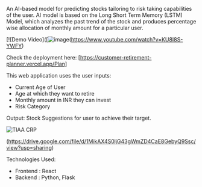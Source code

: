 An AI-based model for predicting stocks tailoring to risk taking capabilities of the user. AI model is based on the Long Short Term Memory (LSTM) Model, which analyzes the past trend of the stock and produces percentage wise allocation of monthly amount for a particular user.

[![Demo Video]([![image](https://img.youtube.com/vi/KU8I8S-YWFY/0.jpg)(https://www.youtube.com/watch?v=KU8I8S-YWFY)

Check the deployment here:
[https://customer-retirement-planner.vercel.app/Plan]

This web application uses the user inputs:
- Current Age of User
- Age at which they want to retire
- Monthly amount in INR they can invest
- Risk Category

Output: Stock Suggestions for user to achieve their target.

![TIAA CRP](https://github.com/user-attachments/assets/f37edecd-0583-47fc-a2ec-665a55adfe1c)

<a>(https://drive.google.com/file/d/1MikAX4S0ljG43gWmZD4CaE8GebyQ9Ssc/view?usp=sharing)</a>

Technologies Used:
- Frontend : React
- Backend : Python, Flask
